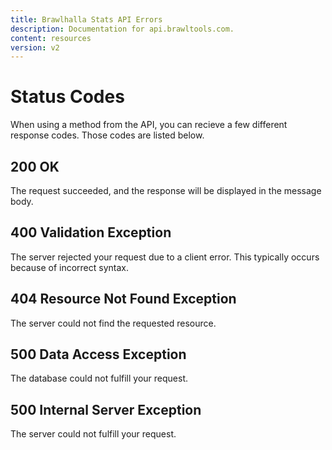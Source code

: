 ```yaml
---
title: Brawlhalla Stats API Errors
description: Documentation for api.brawltools.com.
content: resources
version: v2
---
```


# Status Codes

When using a method from the API, you can recieve a few different response codes. Those codes are listed below.

## 200 OK

The request succeeded, and the response will be displayed in the message body.

## 400 Validation Exception

The server rejected your request due to a client error. This typically occurs because of incorrect syntax.

## 404 Resource Not Found Exception

The server could not find the requested resource.

## 500 Data Access Exception

The database could not fulfill your request.

## 500 Internal Server Exception

The server could not fulfill your request.
